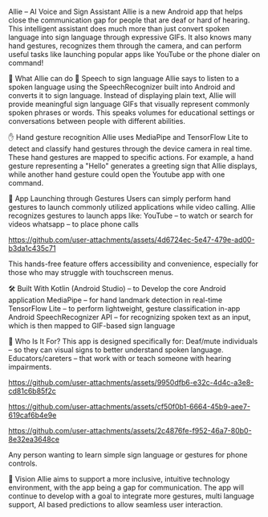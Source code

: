 Allie – AI Voice and Sign Assistant
Allie is a new Android app that helps close the communication gap for people that are deaf or hard of hearing. This intelligent assistant does much more than just convert spoken language into sign language through expressive GIFs. It also knows many hand gestures, recognizes them through the camera, and can perform useful tasks like launching popular apps like YouTube or the phone dialer on command!

🌟 What Allie can do
🎤 Speech to sign language
Allie says to listen to a spoken language using the SpeechRecognizer built into Android and converts it to sign language. Instead of displaying plain text, Allie will provide meaningful sign language GIFs that visually represent commonly spoken phrases or words. This speaks volumes for educational settings or conversations between people with different abilities.


✋ Hand gesture recognition
Allie uses MediaPipe and TensorFlow Lite to detect and classify hand gestures through the device camera in real time. These hand gestures are mapped to specific actions. For example, a hand gesture representing a "Hello" generates a greeting sign that Allie displays, while another hand gesture could open the Youtube app with one command.

📱 App Launching through Gestures
Users can simply perform hand gestures to launch commonly utilized applications while video calling. Allie recognizes gestures to launch apps like:
YouTube – to watch or search for videos
whatsapp – to place phone calls

https://github.com/user-attachments/assets/4d6724ec-5e47-479e-ad00-b3da1c435c71


This hands-free feature offers accessibility and convenience, especially for those who may struggle with touchscreen menus.

🛠️ Built With
Kotlin (Android Studio) – to Develop the core Android application
MediaPipe – for hand landmark detection in real-time
TensorFlow Lite – to perform lightweight, gesture classification in-app
Android SpeechRecognizer API – for recognizing spoken text as an input, which is then mapped to GIF-based sign language

👥 Who Is It For?
This app is designed specifically for:
Deaf/mute individuals – so they can visual signs to better understand spoken language.
Educators/careters – that work with or teach someone with hearing impairments.

https://github.com/user-attachments/assets/9950dfb6-e32c-4d4c-a3e8-cd81c6b85f2c



https://github.com/user-attachments/assets/cf50f0b1-6664-45b9-aee7-619caf6b4e9e



https://github.com/user-attachments/assets/2c4876fe-f952-46a7-80b0-8e32ea3648ce


Any person wanting to learn simple sign language or gestures for phone controls.

🎯 Vision
Allie aims to support a more inclusive, intuitive technology environment, with the app being a gap for communication. The app will continue to develop with a goal to integrate more gestures, multi language support, AI based predictions to allow seamless user interaction.
